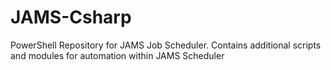 # JAMS-Csharp
PowerShell Repository for JAMS Job Scheduler. Contains additional scripts and modules for automation within JAMS Scheduler
